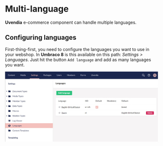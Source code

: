 # Multi-language

**Uvendia** e-commerce component can handle multiple languages.

## Configuring languages
First-thing-first, you need to configure the languages you want to use in your webshop. In **Umbraco 8** is this available on this path: _Settings > Languages_. Just hit the button ```Add language``` and add as many languages you want.

![Umbraco languages](../images/configure-langs.jpg)
